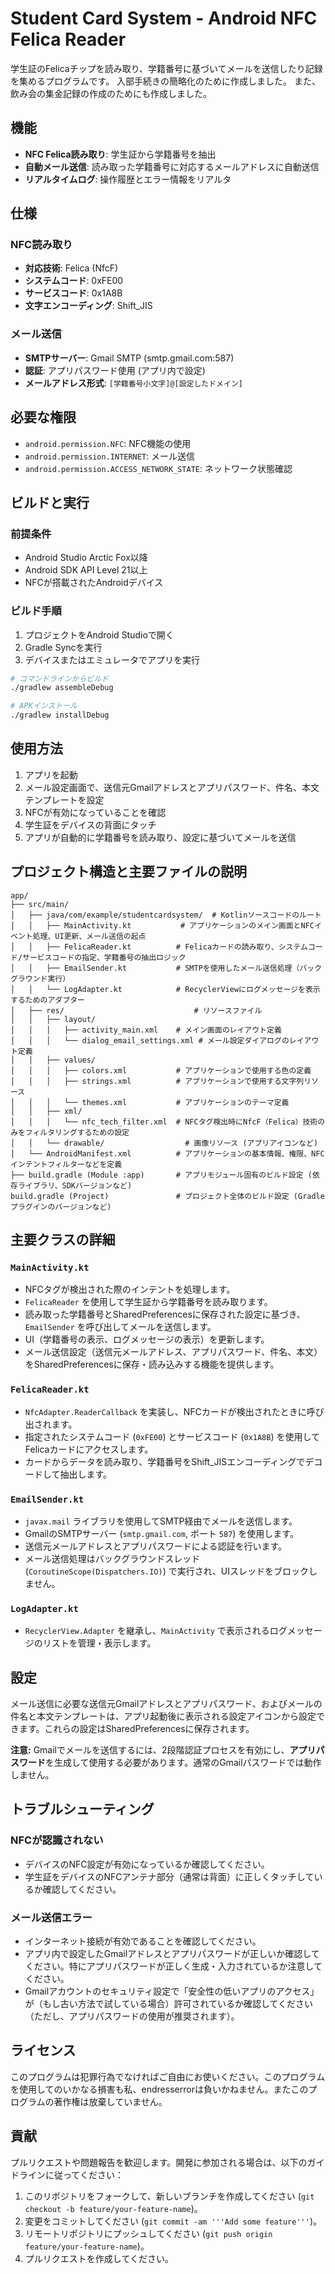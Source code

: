 # Student Card System - Android NFC Felica Reader

学生証のFelicaチップを読み取り、学籍番号に基づいてメールを送信したり記録を集めるプログラムです。
入部手続きの簡略化のために作成しました。
また、飲み会の集金記録の作成のためにも作成しました。

## 機能

- **NFC Felica読み取り**: 学生証から学籍番号を抽出
- **自動メール送信**: 読み取った学籍番号に対応するメールアドレスに自動送信
- **リアルタイムログ**: 操作履歴とエラー情報をリアルタ
## 仕様
### NFC読み取り
- **対応技術**: Felica (NfcF)
- **システムコード**: 0xFE00
- **サービスコード**: 0x1A8B
- **文字エンコーディング**: Shift_JIS

### メール送信
- **SMTPサーバー**: Gmail SMTP (smtp.gmail.com:587)
- **認証**: アプリパスワード使用 (アプリ内で設定)
- **メールアドレス形式**: `[学籍番号小文字]@[設定したドメイン]`

## 必要な権限

- `android.permission.NFC`: NFC機能の使用
- `android.permission.INTERNET`: メール送信
- `android.permission.ACCESS_NETWORK_STATE`: ネットワーク状態確認

## ビルドと実行

### 前提条件

- Android Studio Arctic Fox以降
- Android SDK API Level 21以上
- NFCが搭載されたAndroidデバイス

### ビルド手順

1. プロジェクトをAndroid Studioで開く
2. Gradle Syncを実行
3. デバイスまたはエミュレータでアプリを実行

```bash
# コマンドラインからビルド
./gradlew assembleDebug

# APKインストール
./gradlew installDebug
```

## 使用方法

1. アプリを起動
2. メール設定画面で、送信元Gmailアドレスとアプリパスワード、件名、本文テンプレートを設定
3. NFCが有効になっていることを確認
4. 学生証をデバイスの背面にタッチ
5. アプリが自動的に学籍番号を読み取り、設定に基づいてメールを送信

## プロジェクト構造と主要ファイルの説明

```
app/
├── src/main/
│   ├── java/com/example/studentcardsystem/  # Kotlinソースコードのルート
│   │   ├── MainActivity.kt           # アプリケーションのメイン画面とNFCイベント処理、UI更新、メール送信の起点
│   │   ├── FelicaReader.kt          # Felicaカードの読み取り、システムコード/サービスコードの指定、学籍番号の抽出ロジック
│   │   ├── EmailSender.kt           # SMTPを使用したメール送信処理（バックグラウンド実行）
│   │   └── LogAdapter.kt            # RecyclerViewにログメッセージを表示するためのアダプター
│   ├── res/                             # リソースファイル
│   │   ├── layout/
│   │   │   ├── activity_main.xml    # メイン画面のレイアウト定義
│   │   │   └── dialog_email_settings.xml # メール設定ダイアログのレイアウト定義
│   │   ├── values/
│   │   │   ├── colors.xml           # アプリケーションで使用する色の定義
│   │   │   ├── strings.xml          # アプリケーションで使用する文字列リソース
│   │   │   └── themes.xml           # アプリケーションのテーマ定義
│   │   ├── xml/
│   │   │   └── nfc_tech_filter.xml  # NFCタグ検出時にNfcF（Felica）技術のみをフィルタリングするための設定
│   │   └── drawable/                  # 画像リソース (アプリアイコンなど)
│   └── AndroidManifest.xml          # アプリケーションの基本情報、権限、NFCインテントフィルターなどを定義
├── build.gradle (Module :app)       # アプリモジュール固有のビルド設定 (依存ライブラリ、SDKバージョンなど)
build.gradle (Project)               # プロジェクト全体のビルド設定 (Gradleプラグインのバージョンなど)
```

## 主要クラスの詳細

### `MainActivity.kt`
- NFCタグが検出された際のインテントを処理します。
- `FelicaReader` を使用して学生証から学籍番号を読み取ります。
- 読み取った学籍番号とSharedPreferencesに保存された設定に基づき、`EmailSender` を呼び出してメールを送信します。
- UI（学籍番号の表示、ログメッセージの表示）を更新します。
- メール送信設定（送信元メールアドレス、アプリパスワード、件名、本文）をSharedPreferencesに保存・読み込みする機能を提供します。

### `FelicaReader.kt`
- `NfcAdapter.ReaderCallback` を実装し、NFCカードが検出されたときに呼び出されます。
- 指定されたシステムコード (`0xFE00`) とサービスコード (`0x1A8B`) を使用してFelicaカードにアクセスします。
- カードからデータを読み取り、学籍番号をShift_JISエンコーディングでデコードして抽出します。

### `EmailSender.kt`
- `javax.mail` ライブラリを使用してSMTP経由でメールを送信します。
- GmailのSMTPサーバー (`smtp.gmail.com`, ポート `587`) を使用します。
- 送信元メールアドレスとアプリパスワードによる認証を行います。
- メール送信処理はバックグラウンドスレッド (`CoroutineScope(Dispatchers.IO)`) で実行され、UIスレッドをブロックしません。

### `LogAdapter.kt`
- `RecyclerView.Adapter` を継承し、`MainActivity` で表示されるログメッセージのリストを管理・表示します。

## 設定

メール送信に必要な送信元Gmailアドレスとアプリパスワード、およびメールの件名と本文テンプレートは、アプリ起動後に表示される設定アイコンから設定できます。これらの設定はSharedPreferencesに保存されます。

**注意:** Gmailでメールを送信するには、2段階認証プロセスを有効にし、**アプリパスワード**を生成して使用する必要があります。通常のGmailパスワードでは動作しません。

## トラブルシューティング

### NFCが認識されない
- デバイスのNFC設定が有効になっているか確認してください。
- 学生証をデバイスのNFCアンテナ部分（通常は背面）に正しくタッチしているか確認してください。

### メール送信エラー
- インターネット接続が有効であることを確認してください。
- アプリ内で設定したGmailアドレスとアプリパスワードが正しいか確認してください。特にアプリパスワードが正しく生成・入力されているか注意してください。
- Gmailアカウントのセキュリティ設定で「安全性の低いアプリのアクセス」が（もし古い方法で試している場合）許可されているか確認してください（ただし、アプリパスワードの使用が推奨されます）。

## ライセンス

このプログラムは犯罪行為でなければご自由にお使いください。このプログラムを使用してのいかなる損害も私、endresserrorは負いかねません。またこのプログラムの著作権は放棄していません。

## 貢献

プルリクエストや問題報告を歓迎します。開発に参加される場合は、以下のガイドラインに従ってください：

1. このリポジトリをフォークして、新しいブランチを作成してください (`git checkout -b feature/your-feature-name`)。
2. 変更をコミットしてください (`git commit -am '''Add some feature'''`)。
3. リモートリポジトリにプッシュしてください (`git push origin feature/your-feature-name`)。
4. プルリクエストを作成してください。
